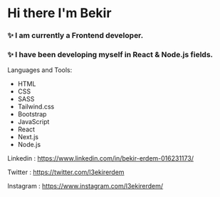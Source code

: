 # Hi there I'm Bekir

### ✨ I am currently a Frontend developer.

### ✨ I have been developing myself in React & Node.js fields.

Languages and Tools:

- HTML
- CSS
- SASS
- Tailwind.css
- Bootstrap
- JavaScript
- React
- Next.js
- Node.js

Linkedin : https://www.linkedin.com/in/bekir-erdem-016231173/

Twitter : https://twitter.com/l3ekirerdem

Instagram : https://www.instagram.com/l3ekirerdem/
